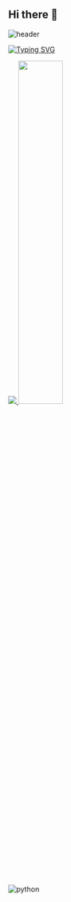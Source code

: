 ## Hi there 👋

![header](https://capsule-render.vercel.app/api?type=venom&color=gradient&height=200)

[![Typing SVG](https://readme-typing-svg.herokuapp.com/?color=f0f6fc&lines=Hello+Mun+gio+Github👋👋&font=Redressed&size=40)](https://git.io/typing-svg)

<a href="s">
  <img src="https://github-readme-stats.vercel.app/api/top-langs/?username=mun-gio&exclude_repo=dkssud8150.github.io&layout=compact&theme=tokyonight" />
  <img src="https://github-readme-stats.vercel.app/api?username=mun-gio&theme=tokyonight&show_icons=true" width="42%"/>
</a>

![python](https://img.shields.io/badge/python-3670A0?style=for-the-badge&logo=python&logoColor=ffdd54)

